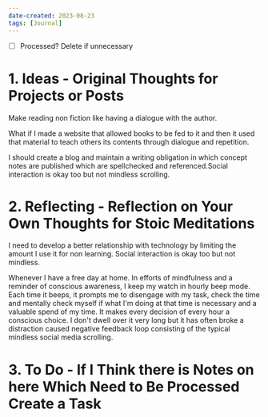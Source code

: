 ```yaml
---
date-created: 2023-08-23
tags: [Journal]
---
```

- [ ] Processed? Delete if unnecessary

# 1. Ideas - Original Thoughts for Projects or Posts

Make reading non fiction like having a dialogue with the author.

What if I made a website that allowed books to be fed to it and then it used that material to teach others its contents through dialogue and repetition. 

I should create a blog and maintain a writing obligation in which concept notes are published which are spellchecked and referenced.Social interaction is okay too but not mindless scrolling. 


# 2. Reflecting - Reflection on Your Own Thoughts for Stoic Meditations

I need to develop a better relationship with technology by limiting the amount I use it for non learning. Social interaction is okay too but not mindless.

Whenever I have a free day at home. In efforts of mindfulness and a reminder of conscious awareness, I keep my watch in hourly beep mode. Each time it beeps, it prompts me to disengage with my task, check the time and mentally check myself if what I'm doing at that time is necessary and a valuable spend of my time. It makes every decision of every hour a conscious choice. I don't dwell over it very long but it has often broke a distraction caused negative feedback loop consisting of the typical mindless social media scrolling.


# 3. To Do - If I Think there is Notes on here Which Need to Be Processed Create a Task